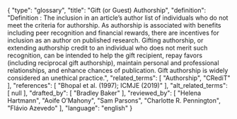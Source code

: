 {
    "type": "glossary",
    "title": "Gift (or Guest) Authorship",
    "definition": "Definition : The inclusion in an article’s author list of individuals who do not meet the criteria for authorship. As authorship is associated with benefits including peer recognition and financial rewards, there are incentives for inclusion as an author on published research. Gifting authorship, or extending authorship credit to an individual who does not merit such recognition, can be intended to help the gift recipient, repay favors (including reciprocal gift authorship), maintain personal and professional relationships, and enhance chances of publication. Gift authorship is widely considered an unethical practice.",
    "related_terms": [
        "Authorship",
        "CRediT"
    ],
    "references": [
        "Bhopal et al. (1997); ICMJE (2019)"
    ],
    "alt_related_terms": [
        null
    ],
    "drafted_by": [
        "Bradley Baker"
    ],
    "reviewed_by": [
        "Helena Hartmann",
        "Aoife O’Mahony",
        "Sam Parsons",
        "Charlotte R. Pennington",
        "Flávio Azevedo"
    ],
    "language": "english"
}